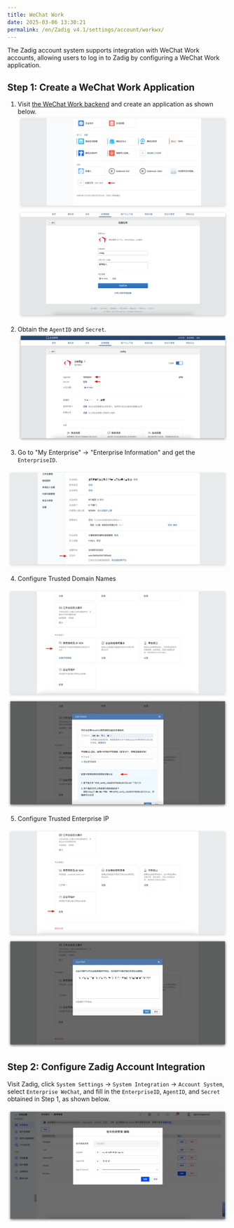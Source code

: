 ```yaml
---
title: WeChat Work
date: 2025-03-06 13:30:21
permalink: /en/Zadig v4.1/settings/account/workwx/
---
```


The Zadig account system supports integration with WeChat Work accounts, allowing users to log in to Zadig by configuring a WeChat Work application.

## Step 1: Create a WeChat Work Application

1. Visit [the WeChat Work backend](https://work.weixin.qq.com/wework_admin/frame#apps) and create an application as shown below.
![workwx](../../../../_images/wx_1.png)
![workwx](../../../../_images/workwx_account_2.png)

2. Obtain the `AgentID` and `Secret`.
![workwx](../../../../_images/workwx_account_3.png)

3. Go to "My Enterprise" -> "Enterprise Information" and get the `EnterpriseID`.

![workwx](../../../../_images/wx_4.png)

4. Configure Trusted Domain Names

![workwx](../../../../_images/wx_5.png)
![workwx](../../../../_images/wx_6.png)

5. Configure Trusted Enterprise IP

![workwx](../../../../_images/wx_7.png)
![workwx](../../../../_images/wx_8.png)


## Step 2: Configure Zadig Account Integration

Visit Zadig, click `System Settings` -> `System Integration` -> `Account System`, select `Enterprise WeChat`, and fill in the `EnterpriseID`, `AgentID`, and `Secret` obtained in Step 1, as shown below.

![workwx](../../../../_images/workwx_account_4.png)